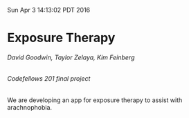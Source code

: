 Sun Apr  3 14:13:02 PDT 2016
# Exposure Therapy

###### David Goodwin, Taylor Zelaya, Kim Feinberg
###### Codefellows 201 final project


We are developing an app for exposure therapy to assist with arachnophobia.
